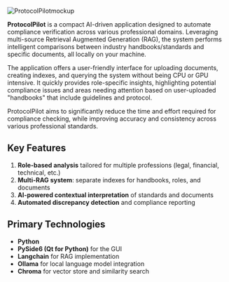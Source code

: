 ![ProtocolPilotmockup](https://github.com/user-attachments/assets/39283acd-9fba-44f9-bc1f-9bccef948891)

**ProtocolPilot** is a compact AI-driven application designed to automate compliance verification across various professional domains. Leveraging multi-source Retrieval Augmented Generation (RAG), the system performs intelligent comparisons between industry handbooks/standards and specific documents, all locally on your machine.

The application offers a user-friendly interface for uploading documents, creating indexes, and querying the system without being CPU or GPU intensive. It quickly provides role-specific insights, highlighting potential compliance issues and areas needing attention based on user-uploaded "handbooks" that include guidelines and protocol.

ProtocolPilot aims to significantly reduce the time and effort required for compliance checking, while improving accuracy and consistency across various professional standards.

## Key Features

1. **Role-based analysis** tailored for multiple professions (legal, financial, technical, etc.)
2. **Multi-RAG system**: separate indexes for handbooks, roles, and documents
3. **AI-powered contextual interpretation** of standards and documents
4. **Automated discrepancy detection** and compliance reporting

## Primary Technologies

- **Python**
- **PySide6 (Qt for Python)** for the GUI
- **Langchain** for RAG implementation
- **Ollama** for local language model integration
- **Chroma** for vector store and similarity search
